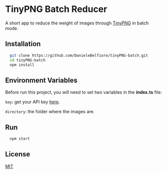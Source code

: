 
# TinyPNG Batch Reducer

A short app to reduce the weight of images through [TinyPNG](https://tinyjpg.com/) in batch mode.


## Installation

```bash
  git clone https://github.com/DanieleBelfiore/tinyPNG-batch.git
  cd tinyPNG-batch
  npm install
```
    
## Environment Variables

Before run this project, you will need to set two variables in the **index.ts** file:

`key`: get your API key [here](https://tinyjpg.com/developers).

`directory`: the folder where the images are.


## Run

```bash
  npm start
```
    
## License

[MIT](https://choosealicense.com/licenses/mit/)

